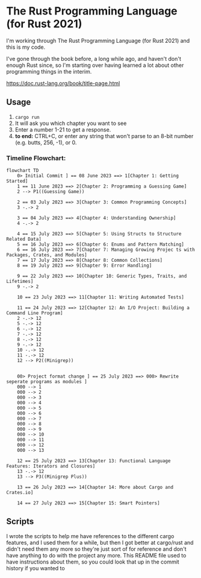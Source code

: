 # The Rust Programming Language (for Rust 2021)

I'm working through The Rust Programming Language (for Rust 2021) and this is my code.

I've gone through the book before, a long while ago, and haven't don't enough Rust since, so I'm starting over having learned a lot about other programming things in the interim.

https://doc.rust-lang.org/book/title-page.html

## Usage

1. `cargo run`
2. It will ask you which chapter you want to see
3. Enter a number 1-21 to get a response.
4. **to end:** CTRL+C, or enter any string that won't parse to an 8-bit number (e.g. butts, 256, -1), or 0.


### Timeline Flowchart: 

```mermaid 
flowchart TD
    0> Initial Commit ] == 08 June 2023 ==> 1[Chapter 1: Getting Started]
    1 == 11 June 2023 ==> 2[Chapter 2: Programming a Guessing Game]
    2 --> P1((Guessing Game))

    2 == 03 July 2023 ==> 3[Chapter 3: Common Programming Concepts]
    3 -.-> 2

    3 == 04 July 2023 ==> 4[Chapter 4: Understanding Ownership]
    4 -.-> 2

    4 == 15 July 2023 ==> 5[Chapter 5: Using Structs to Structure Related Data]
    5 == 16 July 2023 ==> 6[Chapter 6: Enums and Pattern Matching]
    6 == 16 July 2023 ==> 7[Chapter 7: Managing Growing Projec ts with Packages, Crates, and Modules]
    7 == 17 July 2023 ==> 8[Chapter 8: Common Collections]
    8 == 19 July 2023 ==> 9[Chapter 9: Error Handling]

    9 == 22 July 2023 ==> 10[Chapter 10: Generic Types, Traits, and Lifetimes]
    9 -.-> 2

    10 == 23 July 2023 ==> 11[Chapter 11: Writing Automated Tests]

    11 == 24 July 2023 ==> 12[Chapter 12: An I/O Project: Building a Command Line Program]
    2 -.-> 12
    5 -.-> 12
    6 -.-> 12
    7 -.-> 12
    8 -.-> 12
    9 -.-> 12
    10 -.-> 12
    11 -.-> 12
    12 --> P2((Minigrep))


    00> Project format change ] == 25 July 2023 ==> 000> Rewrite seperate programs as modules ]
    000 --> 1
    000 --> 2
    000 --> 3
    000 --> 4
    000 --> 5
    000 --> 6
    000 --> 7
    000 --> 8
    000 --> 9
    000 --> 10
    000 --> 11
    000 --> 12
    000 --> 13

    12 == 25 July 2023 ==> 13[Chapter 13: Functional Language Features: Iterators and Closures]
    13 -.-> 12
    13 --> P3((Minigrep Plus))

    13 == 26 July 2023 ==> 14[Chapter 14: More about Cargo and Crates.io]

    14 == 27 July 2023 ==> 15[Chapter 15: Smart Pointers]
```

## Scripts

I wrote the scripts to help me have references to the different cargo features, and I used them for a while, but then I got better at cargo/rust and didn't need them any more so they're just sort of for reference and don't have anything to do with the project any more.  This README file used to have instructions about them, so you could look that up in the commit history if you wanted to